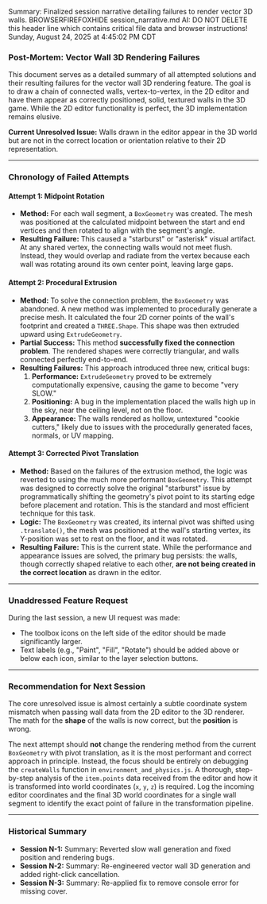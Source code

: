 Summary: Finalized session narrative detailing failures to render vector 3D walls.
BROWSERFIREFOXHIDE session_narrative.md AI: DO NOT DELETE this header line which contains critical file data and browser instructions!
Sunday, August 24, 2025 at 4:45:02 PM CDT

### Post-Mortem: Vector Wall 3D Rendering Failures
This document serves as a detailed summary of all attempted solutions and their resulting failures for the vector wall 3D rendering feature. The goal is to draw a chain of connected walls, vertex-to-vertex, in the 2D editor and have them appear as correctly positioned, solid, textured walls in the 3D game. While the 2D editor functionality is perfect, the 3D implementation remains elusive.

**Current Unresolved Issue:** Walls drawn in the editor appear in the 3D world but are not in the correct location or orientation relative to their 2D representation.

---
### Chronology of Failed Attempts

#### Attempt 1: Midpoint Rotation
* **Method:** For each wall segment, a `BoxGeometry` was created. The mesh was positioned at the calculated midpoint between the start and end vertices and then rotated to align with the segment's angle.
* **Resulting Failure:** This caused a "starburst" or "asterisk" visual artifact. At any shared vertex, the connecting walls would not meet flush. Instead, they would overlap and radiate from the vertex because each wall was rotating around its own center point, leaving large gaps.

#### Attempt 2: Procedural Extrusion
* **Method:** To solve the connection problem, the `BoxGeometry` was abandoned. A new method was implemented to procedurally generate a precise mesh. It calculated the four 2D corner points of the wall's footprint and created a `THREE.Shape`. This shape was then extruded upward using `ExtrudeGeometry`.
* **Partial Success:** This method **successfully fixed the connection problem**. The rendered shapes were correctly triangular, and walls connected perfectly end-to-end.
* **Resulting Failures:** This approach introduced three new, critical bugs:
    1.  **Performance:** `ExtrudeGeometry` proved to be extremely computationally expensive, causing the game to become "very SLOW."
    2.  **Positioning:** A bug in the implementation placed the walls high up in the sky, near the ceiling level, not on the floor.
    3.  **Appearance:** The walls rendered as hollow, untextured "cookie cutters," likely due to issues with the procedurally generated faces, normals, or UV mapping.

#### Attempt 3: Corrected Pivot Translation
* **Method:** Based on the failures of the extrusion method, the logic was reverted to using the much more performant `BoxGeometry`. This attempt was designed to correctly solve the original "starburst" issue by programmatically shifting the geometry's pivot point to its starting edge before placement and rotation. This is the standard and most efficient technique for this task.
* **Logic:** The `BoxGeometry` was created, its internal pivot was shifted using `.translate()`, the mesh was positioned at the wall's starting vertex, its Y-position was set to rest on the floor, and it was rotated.
* **Resulting Failure:** This is the current state. While the performance and appearance issues are solved, the primary bug persists: the walls, though correctly shaped relative to each other, **are not being created in the correct location** as drawn in the editor.

---
### Unaddressed Feature Request
During the last session, a new UI request was made:
* The toolbox icons on the left side of the editor should be made significantly larger.
* Text labels (e.g., "Paint", "Fill", "Rotate") should be added above or below each icon, similar to the layer selection buttons.

---
### Recommendation for Next Session
The core unresolved issue is almost certainly a subtle coordinate system mismatch when passing wall data from the 2D editor to the 3D renderer. The math for the **shape** of the walls is now correct, but the **position** is wrong.

The next attempt should **not** change the rendering method from the current `BoxGeometry` with pivot translation, as it is the most performant and correct approach in principle. Instead, the focus should be entirely on debugging the `createWalls` function in `environment_and_physics.js`. A thorough, step-by-step analysis of the `item.points` data received from the editor and how it is transformed into world coordinates (`x`, `y`, `z`) is required. Log the incoming editor coordinates and the final 3D world coordinates for a single wall segment to identify the exact point of failure in the transformation pipeline.

---
### Historical Summary
- **Session N-1:** Summary: Reverted slow wall generation and fixed position and rendering bugs.
- **Session N-2:** Summary: Re-engineered vector wall 3D generation and added right-click cancellation.
- **Session N-3:** Summary: Re-applied fix to remove console error for missing cover.